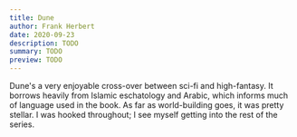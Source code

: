 ```yaml
---
title: Dune
author: Frank Herbert 
date: 2020-09-23
description: TODO
summary: TODO
preview: TODO
---
```


Dune's a very enjoyable cross-over between sci-fi and high-fantasy. It borrows
heavily from Islamic eschatology and Arabic, which informs much of language
used in the book. As far as world-building goes, it was pretty stellar. I was
hooked throughout; I see myself getting into the rest of the series.
